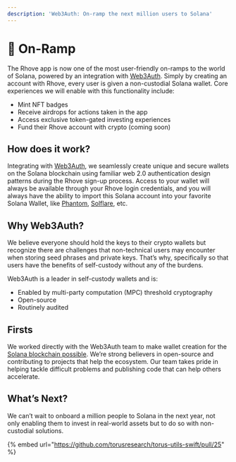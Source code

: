 ```yaml
---
description: 'Web3Auth: On-ramp the next million users to Solana'
---
```


# 🏦 On-Ramp

The Rhove app is now one of the most user-friendly on-ramps to the world of Solana, powered by an integration with [Web3Auth](https://web3auth.io/). Simply by creating an account with Rhove, every user is given a non-custodial Solana wallet. Core experiences we will enable with this functionality include:&#x20;

* Mint NFT badges
* Receive airdrops for actions taken in the app
* Access exclusive token-gated investing experiences
* Fund their Rhove account with crypto (coming soon)

## How does it work? <a href="#3773" id="3773"></a>

Integrating with [Web3Auth](https://web3auth.io/), we seamlessly create unique and secure wallets on the Solana blockchain using familiar web 2.0 authentication design patterns during the Rhove sign-up process. Access to your wallet will always be available through your Rhove login credentials, and you will always have the ability to import this Solana account into your favorite Solana Wallet, like [Phantom](https://phantom.app/), [Solflare](https://solflare.com/), etc.

## Why Web3Auth? <a href="#e219" id="e219"></a>

We believe everyone should hold the keys to their crypto wallets but recognize there are challenges that non-technical users may encounter when storing seed phrases and private keys. That’s why, specifically so that users have the benefits of self-custody without any of the burdens.

Web3Auth is a leader in self-custody wallets and is:

* Enabled by multi-party computation (MPC) threshold cryptography
* Open-source
* Routinely audited

## Firsts <a href="#45bb" id="45bb"></a>

We worked directly with the Web3Auth team to make wallet creation for the[ Solana blockchain possible](https://github.com/torusresearch/torus-utils-swift/pull/25). We’re strong believers in open-source and contributing to projects that help the ecosystem. Our team takes pride in helping tackle difficult problems and publishing code that can help others accelerate.

## What’s Next? <a href="#cee5" id="cee5"></a>

We can’t wait to onboard a million people to Solana in the next year, not only enabling them to invest in real-world assets but to do so with non-custodial solutions.



{% embed url="https://github.com/torusresearch/torus-utils-swift/pull/25" %}
